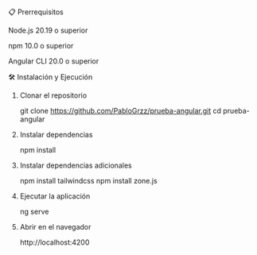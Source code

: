 📋 Prerrequisitos

  Node.js 20.19 o superior
  
  npm 10.0 o superior
  
  Angular CLI 20.0 o superior

🛠️ Instalación y Ejecución

1. Clonar el repositorio

    git clone https://github.com/PabloGrzz/prueba-angular.git
    cd prueba-angular

2. Instalar dependencias

    npm install

3. Instalar dependencias adicionales

    npm install tailwindcss
    npm install zone.js

4. Ejecutar la aplicación
  
    ng serve

5. Abrir en el navegador

    http://localhost:4200
